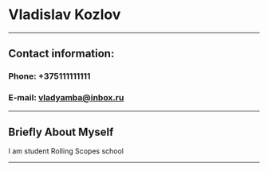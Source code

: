 # **Vladislav Kozlov**
***
## **Contact information:**
### Phone: +375111111111
### E-mail: vladyamba@inbox.ru
***
## Briefly About Myself
I am student Rolling Scopes school
***
